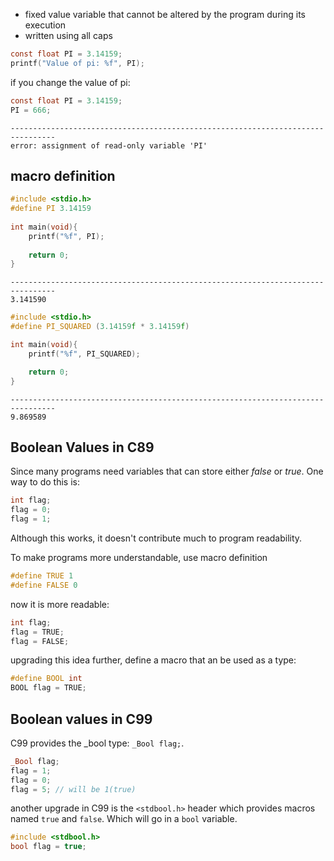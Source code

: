 - fixed value variable that cannot be altered by the program during its execution
- written using all caps

```c
const float PI = 3.14159;
printf("Value of pi: %f", PI);
```

if you change the value of pi:
```c
const float PI = 3.14159;
PI = 666;
```
```output
--------------------------------------------------------------------------------
error: assignment of read-only variable 'PI'
```


## macro definition
```c
#include <stdio.h>
#define PI 3.14159
  
int main(void){
    printf("%f", PI);
  
    return 0;
}
```
```console
--------------------------------------------------------------------------------
3.141590
```

```c
#include <stdio.h>
#define PI_SQUARED (3.14159f * 3.14159f)

int main(void){
    printf("%f", PI_SQUARED);

    return 0;
}
```
```console
--------------------------------------------------------------------------------
9.869589
```

## Boolean Values in C89
Since many programs need variables that can store either *false* or *true*. One way to do this is:
```c
int flag;
flag = 0;
flag = 1;
```
Although this works, it doesn't contribute much to program readability. 

To make programs more understandable, use macro definition
```c
#define TRUE 1
#define FALSE 0
```
now it is more readable:
```c
int flag;
flag = TRUE;
flag = FALSE;
```

upgrading this idea further, define a macro that an be used as a type:
```c
#define BOOL int
BOOL flag = TRUE;
```

## Boolean values in C99
C99 provides the \_bool  type: `_Bool flag;`.
```c
_Bool flag;
flag = 1;
flag = 0;
flag = 5; // will be 1(true)
```

another upgrade in C99 is the `<stdbool.h>` header which  provides macros named `true` and `false`. Which will go in a `bool` variable.
```c
#include <stdbool.h>
bool flag = true;
```